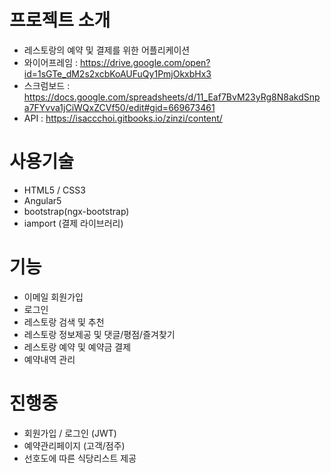 # 프로젝트 소개
* 레스토랑의 예약 및 결제를 위한 어플리케이션
* 와이어프레임 : https://drive.google.com/open?id=1sGTe_dM2s2xcbKoAUFuQy1PmjOkxbHx3
* 스크럼보드 : https://docs.google.com/spreadsheets/d/11_Eaf7BvM23yRg8N8akdSnpa7FYvva1jCiWQxZCVf50/edit#gid=669673461
* API : https://isaccchoi.gitbooks.io/zinzi/content/

# 사용기술
 * HTML5 / CSS3
 * Angular5
 * bootstrap(ngx-bootstrap)
 * iamport (결제 라이브러리)

# 기능
 * 이메일 회원가입
 * 로그인
 * 레스토랑 검색 및 추천
 * 레스토랑 정보제공 및 댓글/평점/즐겨찾기
 * 레스토랑 예약 및 예약금 결제
 * 예약내역 관리

# 진행중
 * 회원가입 / 로그인 (JWT)
 * 예약관리페이지 (고객/점주)
 * 선호도에 따른 식당리스트 제공
 